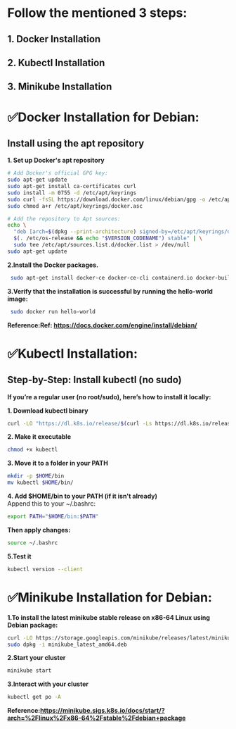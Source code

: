 # Follow the mentioned 3 steps:
## 1. Docker Installation<br>
## 2. Kubectl Installation<br>
## 3. Minikube Installation<br>

# ✅Docker Installation for Debian:
## Install using the apt repository

**1. Set up Docker's apt repository**

```bash
# Add Docker's official GPG key:
sudo apt-get update
sudo apt-get install ca-certificates curl
sudo install -m 0755 -d /etc/apt/keyrings
sudo curl -fsSL https://download.docker.com/linux/debian/gpg -o /etc/apt/keyrings/docker.asc
sudo chmod a+r /etc/apt/keyrings/docker.asc

# Add the repository to Apt sources:
echo \
  "deb [arch=$(dpkg --print-architecture) signed-by=/etc/apt/keyrings/docker.asc] https://download.docker.com/linux/debian \
  $(. /etc/os-release && echo "$VERSION_CODENAME") stable" | \
  sudo tee /etc/apt/sources.list.d/docker.list > /dev/null
sudo apt-get update
```

**2.Install the Docker packages.**
```bash
 sudo apt-get install docker-ce docker-ce-cli containerd.io docker-buildx-plugin docker-compose-plugin
```

**3.Verify that the installation is successful by running the hello-world image:**
```bash
 sudo docker run hello-world
```
**Reference:Ref: https://docs.docker.com/engine/install/debian/**


# ✅Kubectl Installation:
## **Step-by-Step: Install kubectl (no sudo)**
**If you’re a regular user (no root/sudo), here’s how to install it locally:**

**1. Download kubectl binary**
```bash
curl -LO "https://dl.k8s.io/release/$(curl -Ls https://dl.k8s.io/release/stable.txt)/bin/linux/amd64/kubectl"
```
**2. Make it executable**
```bash
chmod +x kubectl
```
**3. Move it to a folder in your PATH**
```bash
mkdir -p $HOME/bin
mv kubectl $HOME/bin/
```
**4. Add $HOME/bin to your PATH (if it isn't already)** <br>
Append this to your ~/.bashrc:
```bash
export PATH="$HOME/bin:$PATH"
```
**Then apply changes:**
```bash
source ~/.bashrc
```
**5.Test it**
```bash
kubectl version --client
```

# ✅Minikube Installation for Debian:
**1.To install the latest minikube stable release on x86-64 Linux using Debian package:**
```bash
curl -LO https://storage.googleapis.com/minikube/releases/latest/minikube_latest_amd64.deb
sudo dpkg -i minikube_latest_amd64.deb
```
**2.Start your cluster**
```bash
minikube start
```
**3.Interact with your cluster**
```bash
kubectl get po -A
```
**Reference:https://minikube.sigs.k8s.io/docs/start/?arch=%2Flinux%2Fx86-64%2Fstable%2Fdebian+package**



